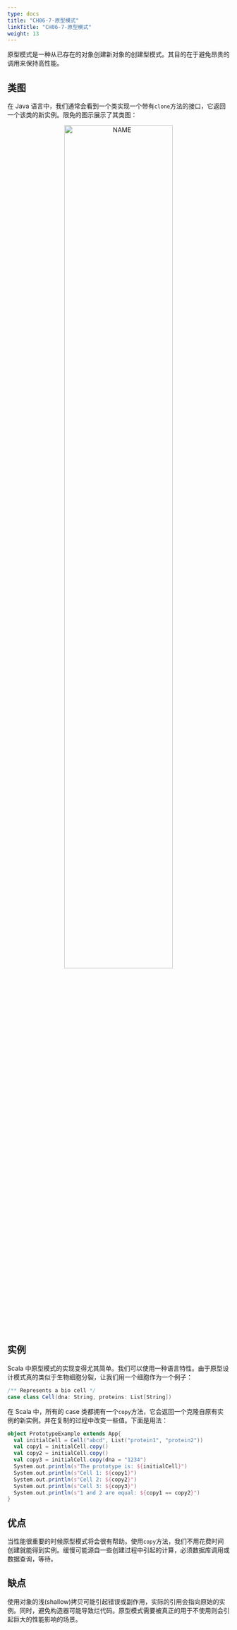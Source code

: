 ```yaml
---
type: docs
title: "CH06-7-原型模式"
linkTitle: "CH06-7-原型模式"
weight: 13
---
```


原型模式是一种从已存在的对象创建新对象的创建型模式。其目的在于避免昂贵的调用来保持高性能。

## 类图

在 Java 语言中，我们通常会看到一个类实现一个带有`clone`方法的接口，它返回一个该类的新实例。限免的图示展示了其类图：

<div  align="center">
<img src="https://infi-img.oss-cn-hangzhou.aliyuncs.com/img/20190214170506.png" style="display:block;width:70%;" alt="NAME" align=center />
</div>

## 实例

Scala 中原型模式的实现变得尤其简单。我们可以使用一种语言特性。由于原型设计模式真的类似于生物细胞分裂，让我们用一个细胞作为一个例子：

```scala
/** Represents a bio cell */
case class Cell(dna: String, proteins: List[String])
```

在 Scala 中，所有的 case 类都拥有一个`copy`方法，它会返回一个克隆自原有实例的新实例。并在复制的过程中改变一些值。下面是用法：

```scala
object PrototypeExample extends App{
  val initialCell = Cell("abcd", List("protein1", "protein2"))
  val copy1 = initialCell.copy()
  val copy2 = initialCell.copy()
  val copy3 = initialCell.copy(dna = "1234")
  System.out.println(s"The prototype is: ${initialCell}")
  System.out.println(s"Cell 1: ${copy1}")
  System.out.println(s"Cell 2: ${copy2}")
  System.out.println(s"Cell 3: ${copy3}")
  System.out.println(s"1 and 2 are equal: ${copy1 == copy2}")
}
```

## 优点

当性能很重要的时候原型模式将会很有帮助。使用`copy`方法，我们不用花费时间创建就能得到实例。缓慢可能源自一些创建过程中引起的计算，必须数据库调用或数据查询，等待。

## 缺点

使用对象的浅(shallow)拷贝可能引起错误或副作用，实际的引用会指向原始的实例。同时，避免构造器可能导致烂代码。原型模式需要被真正的用于不使用则会引起巨大的性能影响的场景。

